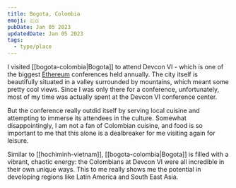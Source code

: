 ```yaml
---
title: Bogota, Colombia
emoji: 🇨🇴
pubDate: Jan 05 2023
updatedDate: Jan 05 2023
tags:
  - type/place
---
```


I visited [[bogota-colombia|Bogota]] to attend Devcon VI - which is one of the biggest [Ethereum](https://ethereum.org/) conferences held annually. The city itself is beautifully situated in a valley surrounded by mountains, which meant some pretty cool views. Since I was only there for a conference, unfortunately, most of my time was actually spent at the Devcon VI conference center.

But the conference really outdid itself by serving local cuisine and attempting to immerse its attendees in the culture. Somewhat disappointingly, I am not a fan of Colombian cuisine, and food is so important to me that this alone is a dealbreaker for me visiting again for leisure.

Similar to [[hochiminh-vietnam]], [[bogota-colombia|Bogota]] is filled with a vibrant, chaotic energy: the Colombians at Devcon VI were all incredible in their own unique ways. This to me really shows me the potential in developing regions like Latin America and South East Asia.

